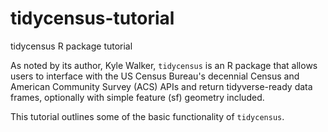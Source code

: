 # tidycensus-tutorial
tidycensus R package tutorial

As noted by its author, Kyle Walker, `tidycensus` is an R package that allows users to interface with the US Census Bureau's decennial Census and American Community Survey (ACS) APIs and return tidyverse-ready data frames, optionally with simple feature (sf) geometry included.

This tutorial outlines some of the basic functionality of `tidycensus`.

